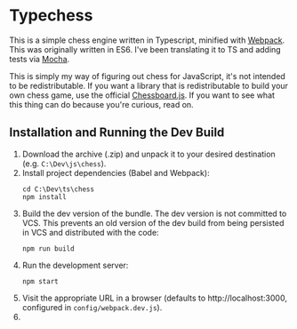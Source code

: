 # Typechess

This is a simple chess engine written in Typescript, minified with [Webpack](https://webpack.js.org/).  This was originally written in ES6.  I've been translating it to TS and adding tests via [Mocha](https://mochajs.org/).

This is simply my way of figuring out chess for JavaScript, it's not intended to be redistributable.  If you want a library that is redistributable to build your own chess game, use the official [Chessboard.js](https://chessboardjs.com/).  If you want to see what this thing can do because you're curious, read on.

## Installation and Running the Dev Build

1. Download the archive (.zip) and unpack it to your desired destination (e.g. `C:\Dev\js\chess`).
2. Install project dependencies (Babel and Webpack):
    ```
    cd C:\Dev\ts\chess
    npm install
    ```
3. Build the dev version of the bundle.  The dev version is not committed to VCS.  This prevents an old version of the dev build from being persisted in VCS and distributed with the code:
    ```
    npm run build
    ```
4. Run the development server:
    ```
    npm start
    ```
5. Visit the appropriate URL in a browser (defaults to http://localhost:3000, configured in `config/webpack.dev.js`).
6. 